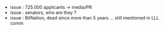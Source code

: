 
* issue : 725.000 applicants -> media/PR
* issue : senators, who are they ?
* issue : BitNation, dead since more than 5 years ... still mentioned in LLL comm


<!--
questions :
who are currently (oct 2023) the Liberland senators ?
Existence of Liberland senators is mentioned here and there ... but we have never seen a name.










You have the opportunity to meet and network with our Minister of Justice, Michal Ptáčník at the 'Network State Conference' in Amsterdam on Oct 30, 2023. 🇳🇱

The latest news article (https://liberland.org/en/news/498-liberland-set-to-become-a-hub-for-network-states)
at liberland.org mentions BitNation.

Please be aware that this project is technically stalled for years,
see the last commits dates on their github : https://github.com/Bit-Nation

https://en.wikipedia.org/wiki/Bitnation
As of August 2022, the bitnation.co domain name had been sold, and the project is considered defunct.

Even their official website (https://bitnation.co/) doesn't speak about bitnation anymore.

The value of the token is ~0 and it seems no more listed anywhere.

imo it is not good advertising to associate Liberland with something defunct like BitNation,
and which btw was more a scam than anything else.
-->

<br>
